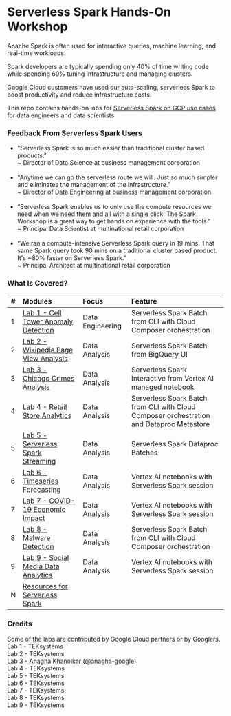 # Serverless Spark Hands-On Workshop

Apache Spark is often used for interactive queries, machine learning, and real-time workloads.<br>

Spark developers are typically spending only 40% of time writing code while spending 60% tuning infrastructure and managing clusters.<br>

Google Cloud customers have used our auto-scaling, serverless Spark to boost productivity and reduce infrastructure costs.<br>

This repo contains hands-on labs for [Serverless Spark on GCP use cases](https://cloud.google.com/solutions/spark) for data engineers and data scientists.

### Feedback From Serverless Spark Users
- "Serverless Spark is so much easier than traditional cluster based products."<br> 
~ Director of Data Science at business management corporation<br><br>
- "Anytime we can go the serverless route we will.  Just so much simpler and eliminates the management of the infrastructure."<br>
~ Director of Data Engineering at business management corporation<br><br>
- “Serverless Spark enables us to only use the compute resources we need when we need them and all with a single click.  The Spark Workshop is a great way to get hands on experience with the tools.”<br> 
~ Principal Data Scientist at multinational retail corporation<br><br>
- “We ran a compute-intensive Serverless Spark query in 19 mins.  That same Spark query took 90 mins on a traditional cluster based product.  It's ~80% faster on Serverless Spark.”<br> 
~ Principal Architect at multinational retail corporation

### What Is Covered?
| # | Modules | Focus | Feature |
| -- | :--- | :-- | :-- |
| 1 | [Lab 1 - Cell Tower Anomaly Detection](lab-01/README.md) | Data Engineering | Serverless Spark Batch from CLI with Cloud Composer orchestration |
| 2 | [Lab 2 - Wikipedia Page View Analysis](lab-02/README.md) | Data Analysis | Serverless Spark Batch from BigQuery UI |
| 3 | [Lab 3 - Chicago Crimes Analysis](lab-03/README.md) | Data Analysis | Serverless Spark Interactive from Vertex AI managed notebook |
| 4 | [Lab 4 - Retail Store Analytics](lab-04/README.md) | Data Analysis | Serverless Spark Batch from CLI with Cloud Composer orchestration and Dataproc Metastore |
| 5 | [Lab 5 - Serverless Spark Streaming](lab-05/README.md) | Data Analysis | Serverless Spark Dataproc Batches |
| 6 | [Lab 6 - Timeseries Forecasting](lab-06/README.md) | Data Analysis | Vertex AI notebooks with Serverless Spark session |
| 7 | [Lab 7 - COVID-19 Economic Impact](lab-07/README.md) | Data Analysis | Vertex AI notebooks with Serverless Spark session |
| 8 | [Lab 8 - Malware Detection](lab-08/README.md) | Data Analysis | Serverless Spark Batch from CLI with Cloud Composer orchestration |
| 9 | [Lab 9 - Social Media Data Analytics](lab-09/README.md) | Data Analysis | Vertex AI notebooks with Serverless Spark session |
| N | [Resources for Serverless Spark](https://spark.apache.org/docs/latest/) |

### Credits
Some of the labs are contributed by Google Cloud partners or by Googlers.<br>
Lab 1 - TEKsystems<br>
Lab 2 - TEKsystems<br>
Lab 3 - Anagha Khanolkar (@anagha-google)<br>
Lab 4 - TEKsystems<br>
Lab 5 - TEKsystems<br>
Lab 6 - TEKsystems<br>
Lab 7 - TEKsystems<br>
Lab 8 - TEKsystems<br>
Lab 9 - TEKsystems<br>
